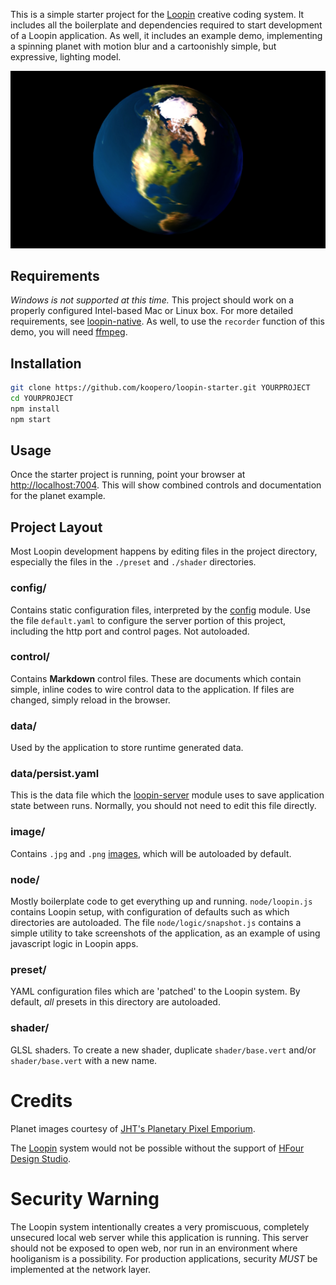 This is a simple starter project for the [Loopin](https://github.com/koopero/loopin) creative coding system. It includes all the boilerplate and dependencies required to start development of a Loopin application. As well, it includes an example demo, implementing a spinning planet with motion blur and a cartoonishly simple, but expressive, lighting model.

![Sample output of loopin-starter](image/example_planet.jpg)

## Requirements

*Windows is not supported at this time.* This project should work on a properly configured Intel-based Mac or Linux box. For more detailed requirements, see [loopin-native](https://github.com/koopero/loopin-native). As well, to use the `recorder` function of this demo, you will need [ffmpeg](http://www.ffmpeg.org/download.html).

## Installation

``` sh
git clone https://github.com/koopero/loopin-starter.git YOURPROJECT
cd YOURPROJECT
npm install
npm start
```

## Usage

Once the starter project is running, point your browser at [http://localhost:7004](http://localhost:7004/). This will show combined controls and documentation for the planet example.

## Project Layout

Most Loopin development happens by editing files in the project directory, especially the files in the `./preset` and `./shader` directories.

### config/
Contains static configuration files, interpreted by the [config](https://www.npmjs.com/package/config) module. Use the file `default.yaml` to configure the server portion of this project, including the http port and control pages. Not autoloaded.

### control/
Contains **Markdown** control files. These are documents which contain simple, inline codes to wire control data to the application. If files are changed, simply reload in the browser.

### data/
Used by the application to store runtime generated data.

### data/persist.yaml
This is the data file which the [loopin-server](https://github.com/koopero/loopin-server) module uses to save application state between runs. Normally, you should not need to edit this file directly.

### image/
Contains `.jpg` and `.png` [images](https://loopin.tech/ofxLoopin-image.html), which will be autoloaded by default.

### node/
Mostly boilerplate code to get everything up and running. `node/loopin.js` contains Loopin setup, with configuration of defaults such as which directories are autoloaded. The file `node/logic/snapshot.js` contains a simple utility to take screenshots of the application, as an example of using javascript logic in Loopin apps.

### preset/
YAML configuration files which are 'patched' to the Loopin system. By default, *all* presets in this directory are autoloaded.

### shader/
GLSL shaders. To create a new shader, duplicate `shader/base.vert` and/or `shader/base.vert` with a new name.

# Credits

Planet images courtesy of [JHT's Planetary Pixel Emporium](http://planetpixelemporium.com/index.php).

The [Loopin](https://github.com/koopero/loopin) system would not be possible without the support of [HFour Design Studio](http://hfour.ca/).

# Security Warning
The Loopin system intentionally creates a very promiscuous, completely unsecured local web server while this application is running. This server should not be exposed to open web, nor run in an environment where hooliganism is a possibility. For production applications, security *MUST* be implemented at the network layer.
